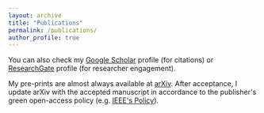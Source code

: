 ```yaml
---
layout: archive
title: "Publications"
permalink: /publications/
author_profile: true
---
```


<style type="text/css">
.bibbase_note {
    color: red;
    font-weight: bold;
}

.note {
    color: green;
    font-style: italic;
}
</style>

You can also check my [Google Scholar](https://scholar.google.com/citations?user=4yzonSsAAAAJ&hl) profile (for citations) or [ResearchGate](https://www.researchgate.net/profile/Murilo_Marinho) profile (for researcher engagement).

My pre-prints are almost always available at [arXiv](https://arxiv.org/search/cs?searchtype=author&query=Marinho%2C+M+M).
After acceptance, I update arXiv with the accepted manuscript in accordance to the publisher's green open-access policy (e.g. [IEEE's Policy](https://open.ieee.org/index.php/about-ieee-open-access/faqs/)).

<script src="https://bibbase.org/show?bib=mmmarinho.github.io%2Ffiles%2Fmurilomarinho.bib&jsonp=1&group0=custom_type&css=mmmarinho.github.io/_sass/_bibbase.css"></script> 

